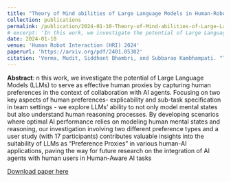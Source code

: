 ```yaml
---
title: "Theory of Mind abilities of Large Language Models in Human-Robot Interaction: An Illusion?"
collection: publications
permalink: /publication/2024-01-10-Theory-of-Mind-abilities-of-Large-Language-Models-in-Human-Robot-Interaction-An-Illusion
# excerpt: 'In this work, we investigate the potential of Large Language Models (LLMs) to serve as effective human proxies by capturing human preferences in the context of collaboration with AI agents. Focusing on two key aspects of human preferences- explicability and sub-task specification in team settings - we explore LLMs’ ability to not only model mental states but also understand human reasoning processes. By developing scenarios where optimal AI performance relies on modeling human mental states and reasoning, our investigation involving two different preference types and a user study (with 17 participants) contributes valuable insights into the suitability of LLMs as “Preference Proxies” in various human-AI applications, paving the way for future research on the integration of AI agents with human users in Human-Aware AI tasks'
date: 2024-01-10
venue: 'Human Robot Interaction (HRI) 2024'
paperurl: 'https://arxiv.org/pdf/2401.05302'
citation: 'Verma, Mudit, Siddhant Bhambri, and Subbarao Kambhampati. "Theory of Mind abilities of Large Language Models in Human-Robot Interaction: An Illusion?." arXiv preprint arXiv:2401.05302 (2024).'
---
```

**Abstract**: n this work, we investigate the potential of Large Language Models (LLMs) to serve as effective human proxies by capturing human preferences in the context of collaboration with AI agents. Focusing on two key aspects of human preferences- explicability and sub-task specification in team settings - we explore LLMs’ ability to not only model mental states but also understand human reasoning processes. By developing scenarios where optimal AI performance relies on modeling human mental states and reasoning, our investigation involving two different preference types and a user study (with 17 participants) contributes valuable insights into the suitability of LLMs as “Preference Proxies” in various human-AI applications, paving the way for future research on the integration of AI agents with human users in Human-Aware AI tasks

[Download paper here](https://github.com/sbhambr1/siddhantbhambri.github.io/raw/master/files/Contrastively%20Learning%20Visual%20Attention%20as%20Affordance%20Cues%20from%20Demonstrations%20for%20Robotic%20Grasping.pdf)

<!-- Recommended citation: Y. Zha, S. Bhambri and L. Guan, "Contrastively Learning Visual Attention as Affordance Cues from Demonstrations for Robotic Grasping," 2021 IEEE/RSJ International Conference on Intelligent Robots and Systems (IROS), 2021, pp. 7835-7842, doi: 10.1109/IROS51168.2021.9636760. -->